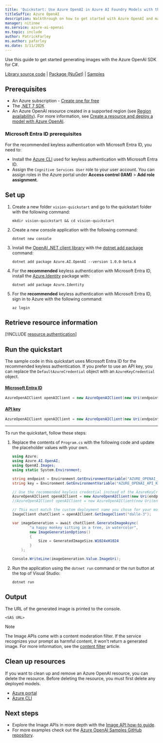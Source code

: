 ```yaml
---
title: 'Quickstart: Use Azure OpenAI in Azure AI Foundry Models with the C# SDK to generate images'
titleSuffix: Azure OpenAI
description: Walkthrough on how to get started with Azure OpenAI and make your first image generation call with the C# SDK. 
manager: nitinme
ms.service: azure-ai-openai
ms.topic: include
author: PatrickFarley
ms.author: pafarley
ms.date: 3/11/2025
---
```


Use this guide to get started generating images with the Azure OpenAI SDK for C#.

[Library source code](https://github.com/Azure/azure-sdk-for-net/tree/main/sdk/openai/Azure.AI.OpenAI) | [Package (NuGet)](https://www.nuget.org/packages/Azure.AI.OpenAI/) | [Samples](https://github.com/Azure/azure-sdk-for-net/tree/main/sdk/openai/Azure.AI.OpenAI/tests/Samples)

## Prerequisites

- An Azure subscription - [Create one for free](https://azure.microsoft.com/free/cognitive-services?azure-portal=true)
- The [.NET 7 SDK](https://dotnet.microsoft.com/download/dotnet/7.0)
- An Azure OpenAI resource created in a supported region (see [Region availability](/azure/ai-foundry/openai/concepts/models#model-summary-table-and-region-availability)). For more information, see [Create a resource and deploy a model with Azure OpenAI](../how-to/create-resource.md).

### Microsoft Entra ID prerequisites

For the recommended keyless authentication with Microsoft Entra ID, you need to:
- Install the [Azure CLI](/cli/azure/install-azure-cli) used for keyless authentication with Microsoft Entra ID.
- Assign the `Cognitive Services User` role to your user account. You can assign roles in the Azure portal under **Access control (IAM)** > **Add role assignment**.

## Set up

1. Create a new folder `vision-quickstart` and go to the quickstart folder with the following command:

    ```shell
    mkdir vision-quickstart && cd vision-quickstart
    ```

1. Create a new console application with the following command:

    ```shell
    dotnet new console
    ```

3. Install the [OpenAI .NET client library](https://www.nuget.org/packages/Azure.AI.OpenAI/) with the [dotnet add package](/dotnet/core/tools/dotnet-add-package) command:

    ```console
    dotnet add package Azure.AI.OpenAI --version 1.0.0-beta.6
    ```

1. For the **recommended** keyless authentication with Microsoft Entra ID, install the [Azure.Identity](https://www.nuget.org/packages/Azure.Identity) package with:

    ```console
    dotnet add package Azure.Identity
    ```

1. For the **recommended** keyless authentication with Microsoft Entra ID, sign in to Azure with the following command:

    ```console
    az login
    ```

## Retrieve resource information

[!INCLUDE [resource authentication](resource-authentication.md)]

## Run the quickstart

The sample code in this quickstart uses Microsoft Entra ID for the recommended keyless authentication. If you prefer to use an API key, you can replace the `DefaultAzureCredential` object with an `AzureKeyCredential` object. 

#### [Microsoft Entra ID](#tab/keyless)

```csharp
AzureOpenAIClient openAIClient = new AzureOpenAIClient(new Uri(endpoint), new DefaultAzureCredential()); 
```

#### [API key](#tab/api-key)

```csharp
AzureOpenAIClient openAIClient = new AzureOpenAIClient(new Uri(endpoint), new AzureKeyCredential(key));
```
---

To run the quickstart, follow these steps:

1. Replace the contents of `Program.cs` with the following code and update the placeholder values with your own.

    ```csharp
    using Azure;
    using Azure.AI.OpenAI;
    using OpenAI.Images;
    using static System.Environment;
    
    string endpoint = Environment.GetEnvironmentVariable("AZURE_OPENAI_ENDPOINT") ?? "https://<your-resource-name>.openai.azure.com/";
    string key = Environment.GetEnvironmentVariable("AZURE_OPENAI_API_KEY") ?? "<your-key>";
    
    // Use the recommended keyless credential instead of the AzureKeyCredential credential.
    AzureOpenAIClient openAIClient = new AzureOpenAIClient(new Uri(endpoint), new DefaultAzureCredential()); 
    //AzureOpenAIClient openAIClient = new AzureOpenAIClient(new Uri(endpoint), new AzureKeyCredential(key));
    
    // This must match the custom deployment name you chose for your model
    ImageClient chatClient = openAIClient.GetImageClient("dalle-3");
    
    var imageGeneration = await chatClient.GenerateImageAsync(
            "a happy monkey sitting in a tree, in watercolor",
            new ImageGenerationOptions()
            {
                Size = GeneratedImageSize.W1024xH1024
            }
        );
    
    Console.WriteLine(imageGeneration.Value.ImageUri);
    ```

1. Run the application using the `dotnet run` command or the run button at the top of Visual Studio:

    ```dotnetcli
    dotnet run
    ```

## Output

The URL of the generated image is printed to the console.

```console
<SAS URL>
```

> [!NOTE]
> The Image APIs come with a content moderation filter. If the service recognizes your prompt as harmful content, it won't return a generated image. For more information, see the [content filter](../concepts/content-filter.md) article.

## Clean up resources

If you want to clean up and remove an Azure OpenAI resource, you can delete the resource. Before deleting the resource, you must first delete any deployed models.

- [Azure portal](../../../ai-services/multi-service-resource.md?pivots=azportal#clean-up-resources)
- [Azure CLI](../../../ai-services/multi-service-resource.md?pivots=azcli#clean-up-resources)

## Next steps

* Explore the Image APIs in more depth with the [Image API how-to guide](../how-to/dall-e.md).
* For more examples check out the [Azure OpenAI Samples GitHub repository](https://github.com/Azure/azure-openai-samples).
